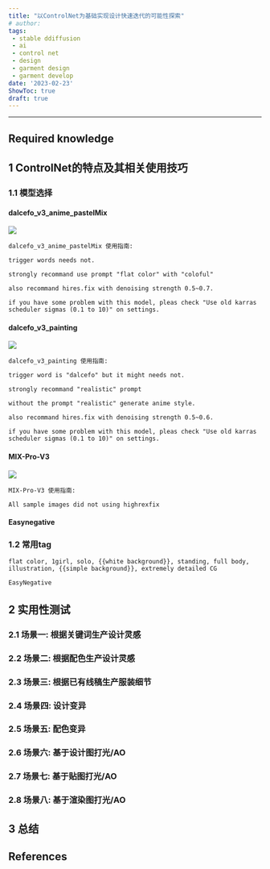 ```yaml
---
title: "以ControlNet为基础实现设计快速迭代的可能性探索"
# author: 
tags:
 - stable ddiffusion
 - ai
 - control net
 - design
 - garment design
 - garment develop
date: '2023-02-23'
ShowToc: true
draft: true
---
```


<!--more-->

---

## Required knowledge

## 1 ControlNet的特点及其相关使用技巧

### 1.1 模型选择

#### dalcefo_v3_anime_pastelMix

![](Pasted%20image%2020230223225307.png)
```
dalcefo_v3_anime_pastelMix 使用指南:

trigger words needs not.

strongly recommand use prompt "flat color" with "coloful"

also recommand hires.fix with denoising strength 0.5~0.7.

if you have some problem with this model, pleas check "Use old karras scheduler sigmas (0.1 to 10)" on settings.
```

#### dalcefo_v3_painting

![](Pasted%20image%2020230223225335.png)
```
dalcefo_v3_painting 使用指南:

trigger word is "dalcefo" but it might needs not.

strongly recommand "realistic" prompt

without the prompt "realistic" generate anime style.

also recommand hires.fix with denoising strength 0.5~0.6.

if you have some problem with this model, pleas check "Use old karras scheduler sigmas (0.1 to 10)" on settings.
```

#### MIX-Pro-V3
![](Pasted%20image%2020230223225947.png)
```
MIX-Pro-V3 使用指南:

All sample images did not using highrexfix
```

#### Easynegative



### 1.2 常用tag
```
flat color, 1girl, solo, {{white background}}, standing, full body, illustration, {{simple background}}, extremely detailed CG

EasyNegative
```

## 2 实用性测试

### 2.1 场景一: 根据关键词生产设计灵感

### 2.2 场景二: 根据配色生产设计灵感

### 2.3 场景三: 根据已有线稿生产服装细节

### 2.4 场景四: 设计变异

### 2.5 场景五: 配色变异

### 2.6 场景六: 基于设计图打光/AO

### 2.7 场景七: 基于贴图打光/AO

### 2.8 场景八: 基于渲染图打光/AO

## 3 总结

## References